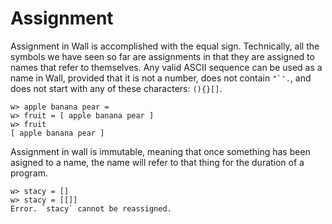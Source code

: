 # Assignment

Assignment in Wall is accomplished with the equal sign.  Technically, all the symbols we have seen so far are assignments in that they are assigned to names that refer to themselves.  Any valid ASCII sequence can be used as a name in Wall, provided that it is not a number, does not contain ```"`'.```, and does not start with any of these characters: `(){}[]`.

```
w> apple banana pear =
w> fruit = [ apple banana pear ]
w> fruit
[ apple banana pear ]
```

Assignment in wall is immutable, meaning that once something has been asigned to a name, the name will refer to that thing for the duration of a program.

```
w> stacy = []
w> stacy = [[]]
Error. `stacy` cannot be reassigned.
```